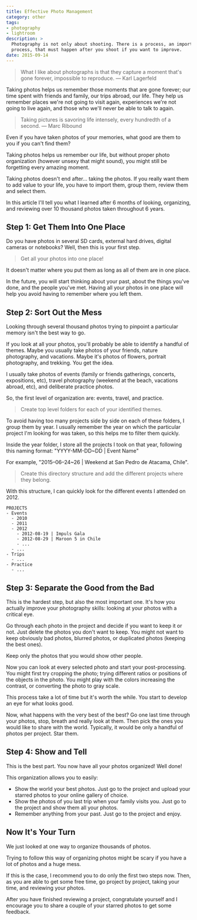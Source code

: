 ```yaml
---
title: Effective Photo Management
category: other
tags:
- photography
- lightroom
description: >
  Photography is not only about shooting. There is a process, an important
  process, that must happen after you shoot if you want to improve.
date: 2015-09-14
---
```


> What I like about photographs is that they capture a moment that's gone forever,
> impossible to reproduce. — Karl Lagerfeld

Taking photos helps us remember those moments that are gone forever; our time
spent with friends and family, our trips abroad, our life. They help us remember
places we're not going to visit again, experiences we're not going to live
again, and those who we'll never be able to talk to again.

> Taking pictures is savoring life intensely, every hundredth of a second. —
> Marc Ribound

Even if you have taken photos of your memories, what good are them to you if you
can't find them?

Taking photos helps us remember our life, but without proper photo organization
(however unsexy that might sound), you might still be forgetting every amazing
moment.

Taking photos doesn't end after… taking the photos. If you really want them to
add value to your life, you have to import them, group them, review them and
select them.

In this article I'll tell you what I learned after 6 months of looking,
organizing, and reviewing over 10 thousand photos taken throughout 6 years.

## Step 1: Get Them Into One Place

Do you have photos in several SD cards, external hard drives, digital cameras or
notebooks? Well, then this is your first step.

> Get all your photos into one place!

It doesn't matter where you put them as long as all of them are in one place.

In the future, you will start thinking about your past, about the things you've
done, and the people you've met. Having all your photos in one place will help
you avoid having to remember where you left them.

## Step 2: Sort Out the Mess

Looking through several thousand photos trying to pinpoint a particular memory
isn't the best way to go.

If you look at all your photos, you'll probably be able to identify a handful of
themes. Maybe you usually take photos of your friends, nature photography, and
vacations. Maybe it's photos of flowers, portrait photography, and trekking. You
get the idea.

I usually take photos of events (family or friends gatherings, concerts,
expositions, etc), travel photography (weekend at the beach, vacations abroad,
etc), and deliberate practice photos.

So, the first level of organization are: events, travel, and practice.

> Create top level folders for each of your identified themes.

To avoid having too many projects side by side on each of these folders, I group
them by year. I usually remember the year on which the particular project I'm
looking for was taken, so this helps me to filter them quickly.

Inside the year folder, I store all the projects I took on that year, following
this naming format: "YYYY-MM-DD~DD | Event Name"

For example, "2015–06–24~26 | Weekend at San Pedro de Atacama, Chile".

> Create this directory structure and add the different projects where they
> belong.

With this structure, I can quickly look for the different events I attended on
2012.

```
PROJECTS
- Events
  - 2010
  - 2011
  - 2012
    - 2012-08-19 | Impuls Gala
    - 2012-08-29 | Maroon 5 in Chile
    - ...
  - ...
- Trips
  - ...
- Practice
  - ...
```

## Step 3: Separate the Good from the Bad

This is the hardest step, but also the most important one. It's how you actually
improve your photography skills: looking at your photos with a critical eye.

Go through each photo in the project and decide if you want to keep it or not.
Just delete the photos you don't want to keep. You might not want to keep
obviously bad photos, blurred photos, or duplicated photos (keeping the best
ones).

Keep only the photos that you would show other people.

Now you can look at every selected photo and start your post-processing. You
might first try cropping the photo; trying different ratios or positions of the
objects in the photo. You might play with the colors increasing the contrast, or
converting the photo to gray scale.

This process take a lot of time but it's worth the while. You start to develop
an eye for what looks good.

Now, what happens with the very best of the best? Go one last time through your
photos, stop, breath and really look at them. Then pick the ones you would like
to share with the world. Typically, it would be only a handful of photos per
project. Star them.

## Step 4: Show and Tell

This is the best part. You now have all your photos organized! Well done!

This organization allows you to easily:

* Show the world your best photos. Just go to the project and upload your
  starred photos to your online gallery of choice.
* Show the photos of you last trip when your family visits you. Just go to the
  project and show them all your photos.
* Remember anything from your past. Just go to the project and enjoy.

## Now It's Your Turn

We just looked at one way to organize thousands of photos.

Trying to follow this way of organizing photos might be scary if you have a lot
of photos and a huge mess.

If this is the case, I recommend you to do only the first two steps now. Then,
as you are able to get some free time, go project by project, taking your time,
and reviewing your photos.

After you have finished reviewing a project, congratulate yourself and I
encourage you to share a couple of your starred photos to get some feedback.
